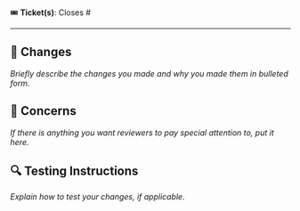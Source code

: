 :tickets: **Ticket(s)**: Closes #

---

## :construction_worker: Changes

_Briefly describe the changes you made and why you made them in bulleted form._


## :traffic_light: Concerns

_If there is anything you want reviewers to pay special attention to, put it here._

## :mag: Testing Instructions

_Explain how to test your changes, if applicable._
